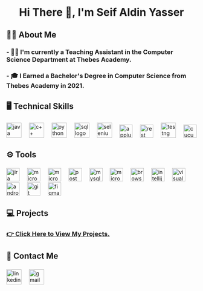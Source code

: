 <h1 align="center">Hi There 👋, I'm Seif Aldin Yasser</h1>

###

<h2 align="left">👨‍💻  About Me</h2>

###

<h3>- 🧑‍💼 I'm currently a Teaching Assistant in the Computer Science Department at Thebes Academy.
<h3>- 🎓 I Earned a Bachelor's Degree in Computer Science from Thebes Academy in 2021.</h3>

###

<h2 align="left">🖥️  Technical Skills </h2>

###

<div align="left">
  <a href="https://www.java.com/en/"><img src="https://www.svgrepo.com/show/184143/java.svg" height="40" alt="java logo"  /></a>
  <img width="12" />
  <a href="https://isocpp.org/"><img src="https://miro.medium.com/v2/resize:fit:1358/1*C4SccvODYv4SBypJFmYAEw.png" height="40" alt="c++ logo"  /></a>
  <img width="12" />
  <a href="https://www.python.org/"><img src="https://icons.iconarchive.com/icons/papirus-team/papirus-apps/128/python-icon.png" height="40" alt="python logo"/></a> 
  <img width="12" />
<a href="https://www.w3schools.com/sql/"><img src="https://assets-global.website-files.com/5ecbeb8d7557e7f636691721/65837a5b8d4c796dcf51d5d4_Azure-SQL-database_logo.png" height="40" alt="sql logo"  /></a> 
  <img width="12" />
  <a href="https://www.selenium.dev/"><img src="https://th.bing.com/th/id/R.9c5dc187003386ca0d6d0841858b32ba?rik=5XK7dBYz518Ehg&riu=http%3a%2f%2fwww.seleniumhq.org%2fimages%2fselenium-logo.png&ehk=Lpj11ZnD0MH5aVg36rAt8dkpC5xgkABJdbyxYU4tlpU%3d&risl=&pid=ImgRaw&r=0" height="40" alt="selenium logo"  /></a>
  <img width="12" />
   <a href="https://appium.io/docs/en/latest/"><img src="https://th.bing.com/th/id/R.5b8483b66d7931f0a03d50b51a4e920d?rik=%2bE29URy6WxR20w&riu=http%3a%2f%2fdefinitiontech.co%2fwp-content%2fuploads%2f2018%2f05%2fappium-logo.png&ehk=1ot5yuhGfqeR0kbkt9U278HTWJeiU2c5rR4mBycv26k%3d&risl=&pid=ImgRaw&r=0" height="35" alt="appium logo"/></a>
   <img width="12" />
   <a href="https://rest-assured.io/"><img src="https://rest-assured.io/img/logo-transparent.png" height="35" alt="rest assured logo"/></a>
  <img width="12" />
 <a href="https://testng.org/"><img src="https://howtodoinjava.com/wp-content/uploads/2014/12/TestNG.png" height="40" alt="testng logo"/></a>
  <img width="12" />
  <a href="https://cucumber.io/"><img src="https://brandslogos.com/wp-content/uploads/images/large/cucumber-logo.png" height="35" alt="cucumber logo"/> </a>
</div>

###
 
<h2 align="left">⚙️  Tools</h2>

###
<div align="left">
  <a href="https://www.atlassian.com/software/jira"><img src="https://www.vhv.rs/dpng/f/545-5452076_jira-logo-png.png" height="35" alt="jira logo"  /></a>
  <img width="12" />
  <a href="https://www.office.com/"><img src="https://logos-world.net/wp-content/uploads/2021/02/Microsoft-Office-365-Emblem.png" height="35" alt="microosoft office packages logo"  /></a>
  <img width="12" />
  <a href="https://www.microsoft.com/en-us/microsoft-365/business/microsoft-365-administration?msockid=1de1cf97d03f613f341ada7fd143608d"><img src="https://handsontek.net/images/M365Admin/logo.png" height="35" alt="microsoft office 365 admin center logo"  /></a>
  <img width="12" />
  <a href="https://www.postman.com/"><img src="https://cdn.freelogovectors.net/wp-content/uploads/2020/12/postman-logo.png" height="35" alt="postman logo"></a>
  <img width="12" />
  <a href="https://www.mysql.com/"><img src="https://th.bing.com/th/id/R.bab2c760c60f17191cb3a002e08a3dbf?rik=X5IeaawJvNTZDg&pid=ImgRaw&r=0" height="35" alt="mysql logo"/></a>
  <img width="12" />
  <a href="https://www.microsoft.com/en/sql-server/?msockid=1de1cf97d03f613f341ada7fd143608d"><img src="https://www.freeiconspng.com/uploads/sql-server-icon-png-1.png" height="35" alt="microsoft sql server logo"  /></a>
  <img width="12" />
  <a href="https://www.browserling.com/"><img src="https://cdn.freebiesupply.com/logos/large/2x/browserling-logo-png-transparent.png" height="35" alt="browserling logo"/></a>
  <img width="12" />
  <a href="https://www.jetbrains.com/idea/"><img src="https://th.bing.com/th/id/R.98865e06d77faca32b3e118df119049e?rik=AU0%2bE0ROLAbnog&riu=http%3a%2f%2flogonoid.com%2fimages%2fintellij-idea-logo.png&ehk=CapqYnZAeX0cbsUWxFNWr913YwdQDC7OFt%2ftIAEb%2fBU%3d&risl=&pid=ImgRaw&r=0" height="35" alt="intellij idea logo"/></a>
  <img width="12" />
  <a href="https://code.visualstudio.com/"><img src="https://code.visualstudio.com/assets/images/code-stable.png" height="35" alt="visual studio code logo"/></a>
  <img width="12" />
  <a href="https://developer.android.com/studio"><img src="https://th.bing.com/th/id/R.2c194427c551c3e628064e359ee8ad82?rik=abNPb5JkoZj8iw&pid=ImgRaw&r=0" height="35" alt="android studio code logo"/></a> 
  <img width="12" />
  <a href="https://git-scm.com/"><img src="https://cdn3.iconfinder.com/data/icons/social-media-2169/24/social_media_social_media_logo_git-512.png" height="35" alt="git logo"/></a>
  <img width="12" />
  <a href="https://www.figma.com/"><img src="https://brandslogos.com/wp-content/uploads/images/large/figma-logo.png" height="35" alt="figma logo"/></a>
</div>

###

<h3 align="left"></h3>

###

###

<h2 align="left">💻 Projects </h2>

###

<h3 align="left"> <a href="https://github.com/Seif-Aldin-Yasser?tab=repositories">👉 Click Here to View My Projects.</a></h3>

###

<h2 align="left">📧  Contact Me</h2>

###

<div align="left">
  <a href="https://www.linkedin.com/in/seif-aldin-yasser-53057b359"><img src="https://static.vecteezy.com/system/resources/thumbnails/023/986/970/small_2x/linkedin-logo-linkedin-logo-transparent-linkedin-icon-transparent-free-free-png.png" height="40" alt="linkedin logo"/></a>
  <img width="12" />
  <a href="mailto:mynameisseif98@gmail.com"><img src="https://www.pngall.com/wp-content/uploads/12/Gmail-Logo-PNG-Images.png" height="40" alt="gmail logo"/></a>
</div>

###
